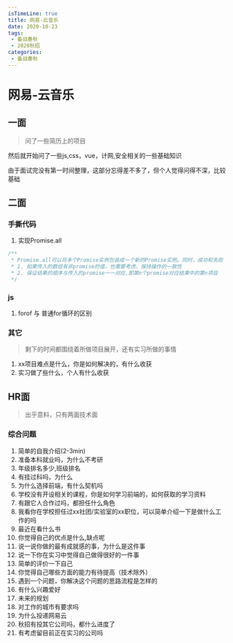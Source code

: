 ```yaml
---
isTimeLine: true
title: 网易-云音乐
date: 2020-10-23
tags:
 - 备战春秋
 - 2020秋招
categories:
 - 备战春秋
---
```

# 网易-云音乐

## 一面
>问了一些简历上的项目

然后就开始问了一些js,css，vue，计网,安全相关的一些基础知识

由于面试完没有第一时间整理，这部分忘得差不多了，但个人觉得问得不深，比较基础

## 二面
### 手撕代码
1. 实现Promise.all
```js
/**
 * Promise.all可以将多个Promise实例包装成⼀个新的Promise实例。同时，成功和失败 的返回值是不同的，成功的时候返回的是⼀个结果数组，⽽失败的时候则返回最先被reject失败 状态的值。请实现⼀个Promise.all
 * 1. 如果传入的数组有非promise的值，也需要考虑，保持操作的一致性
 * 2. 保证结果的顺序与传入的promise一一对应,即第n个promise对应结果中的第n项目
 */
```
### js
1. forof 与 普通for循环的区别

### 其它
> 剩下的时间都围绕着所做项目展开，还有实习所做的事情
1. xx项目难点是什么，你是如何解决的，有什么收获
2. 实习做了些什么，个人有什么收获

## HR面
>出乎意料，只有两面技术面

### 综合问题
1. 简单的自我介绍(2-3min)
2. 准备本科就业吗，为什么不考研
3. 年级排名多少,班级排名
4. 有挂过科吗，为什么
5. 为什么选择前端，有什么契机吗
6. 学校没有开设相关的课程，你是如何学习前端的，如何获取的学习资料
7. 有跟它人合作过吗，都担任什么角色
8. 我看你在学校担任过xx社团/实验室的xx职位，可以简单介绍一下是做什么工作的吗
9. 最近在看什么书
10. 你觉得自己的优点是什么,缺点呢
11. 说一说你做的最有成就感的事，为什么是这件事
12. 说一下你在实习中觉得自己做得很好的一件事
13. 简单的评价一下自己
14. 你觉得自己哪些方面的能力有待提高（技术除外）
15. 遇到一个问题，你解决这个问题的思路流程是怎样的
16. 有什么兴趣爱好
17. 未来的规划
18. 对工作的城市有要求吗
19. 为什么投递网易云
20. 秋招有投其它公司吗，都什么进度了
21. 有考虑留目前正在实习的公司吗

<comment/>
<tongji/>
